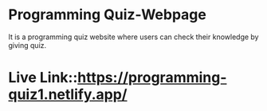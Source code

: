 # Programming Quiz-Webpage
It is a programming quiz website where users can check their knowledge by giving quiz.
# Live Link::https://programming-quiz1.netlify.app/

